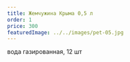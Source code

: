 ```yaml
---
title: Жемчужина Крыма 0,5 л
order: 1
price: 300
featuredImage: ../../images/pet-05.jpg
---
```


вода газированная, 12 шт
